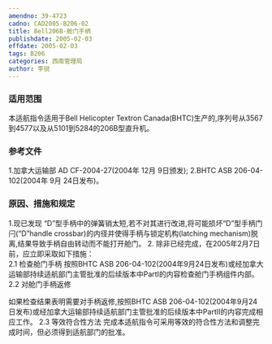 ```yaml
---
amendno: 39-4723
cadno: CAD2005-B206-02
title: Bell206B-舱门手柄
publishdate: 2005-02-03
effdate: 2005-02-03
tags: B206
categories: 西南管理局
author: 李锐
---
```


### 适用范围 
本适航指令适用于Bell Helicopter Textron Canada(BHTC)生产的,序列号从3567到4577以及从5101到5284的206B型直升机。

<!--more-->
### 参考文件
1.加拿大运输部 
AD CF-2004-27(2004年 12月 9日颁发); 
2.BHTC 
ASB 206-04-102(2004年 9月 24日发布)。

### 原因、措施和规定 
1.现已发现
“D”型手柄中的弹簧销太短,若不对其进行改进,将可能损坏“D”型手柄门闩(“D”handle crossbar)的内径并使得手柄与锁定机构(latching mechanism)脱离,结果导致手柄自由转动而不能打开舱门。 
2. 除非已经完成，在2005年2月7日前，应立即采取如下措施：  
2.1
 检查舱门手柄 
按照BHTC ASB 206-04-102(2004年9月24日发布)或经加拿大运输部持续适航部门主管批准的后续版本中PartI的内容检查舱门手柄组件内部。 
2.2
 对舱门手柄返修 

  
如果检查结果表明需要对手柄返修,按照BHTC ASB 206-04-102(2004年9月24日发布)或经加拿大运输部持续适航部门主管批准的后续版本中PartII的内容完成相应工作。 
2.3 等效符合性方法 完成本适航指令可采用等效的符合性方法和调整完成时间，但必须得到适航部门的批准。
